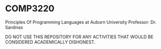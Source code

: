 # COMP3220
Principles Of Programming Languages at Auburn University
Professor: Dr. Sardinas

DO NOT USE THIS REPOSITORY FOR ANY ACTIVITIES THAT WOULD BE CONSIDERED ACADEMICALLY DISHONEST.
